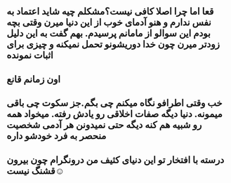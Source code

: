 قعا 
اما چرا اصلا کافی نیست؟مشکلم چیه
شاید اعتماد به نفس ندارم و هنو
آدمای خوب از این دنیا میرن وقتی بچه بودم این سوالو از مامانم پرسیدم.
بهم گفت به این دلیل زودتر میرن چون خدا دوریشونو تحمل نمیکنه و چیزی برای اثبات نمونده
---

اون زمانم قانع
---
خب وقتی اطرافو نگاه میکنم چی بگم.جز سکوت چی باقی میمونه.
دنیا دیگه صفات اخلاقی رو یادش رفته.
میخواد همه رو شبیه هم کنه دیگه حتی نمیدونن هر آدمی شخصیت منحصر به فرد خودشو داره
---
درسته با افتخار تو این دنیای کثیف من درونگرام چون بیرون قشنگ نیست☺️
---
